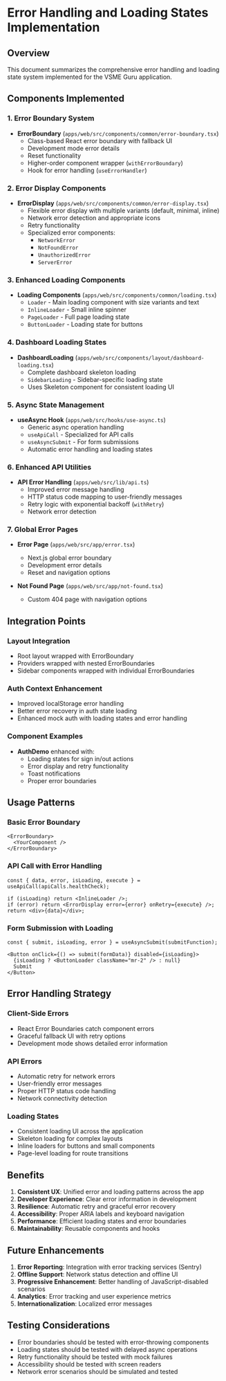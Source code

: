 # Error Handling and Loading States Implementation

## Overview
This document summarizes the comprehensive error handling and loading state system implemented for the VSME Guru application.

## Components Implemented

### 1. Error Boundary System
- **ErrorBoundary** (`apps/web/src/components/common/error-boundary.tsx`)
  - Class-based React error boundary with fallback UI
  - Development mode error details
  - Reset functionality
  - Higher-order component wrapper (`withErrorBoundary`)
  - Hook for error handling (`useErrorHandler`)

### 2. Error Display Components
- **ErrorDisplay** (`apps/web/src/components/common/error-display.tsx`)
  - Flexible error display with multiple variants (default, minimal, inline)
  - Network error detection and appropriate icons
  - Retry functionality
  - Specialized error components:
    - `NetworkError`
    - `NotFoundError`
    - `UnauthorizedError`
    - `ServerError`

### 3. Enhanced Loading Components
- **Loading Components** (`apps/web/src/components/common/loading.tsx`)
  - `Loader` - Main loading component with size variants and text
  - `InlineLoader` - Small inline spinner
  - `PageLoader` - Full page loading state
  - `ButtonLoader` - Loading state for buttons

### 4. Dashboard Loading States
- **DashboardLoading** (`apps/web/src/components/layout/dashboard-loading.tsx`)
  - Complete dashboard skeleton loading
  - `SidebarLoading` - Sidebar-specific loading state
  - Uses Skeleton component for consistent loading UI

### 5. Async State Management
- **useAsync Hook** (`apps/web/src/hooks/use-async.ts`)
  - Generic async operation handling
  - `useApiCall` - Specialized for API calls
  - `useAsyncSubmit` - For form submissions
  - Automatic error handling and loading states

### 6. Enhanced API Utilities
- **API Error Handling** (`apps/web/src/lib/api.ts`)
  - Improved error message handling
  - HTTP status code mapping to user-friendly messages
  - Retry logic with exponential backoff (`withRetry`)
  - Network error detection

### 7. Global Error Pages
- **Error Page** (`apps/web/src/app/error.tsx`)
  - Next.js global error boundary
  - Development error details
  - Reset and navigation options

- **Not Found Page** (`apps/web/src/app/not-found.tsx`)
  - Custom 404 page with navigation options

## Integration Points

### Layout Integration
- Root layout wrapped with ErrorBoundary
- Providers wrapped with nested ErrorBoundaries
- Sidebar components wrapped with individual ErrorBoundaries

### Auth Context Enhancement
- Improved localStorage error handling
- Better error recovery in auth state loading
- Enhanced mock auth with loading states and error handling

### Component Examples
- **AuthDemo** enhanced with:
  - Loading states for sign in/out actions
  - Error display and retry functionality
  - Toast notifications
  - Proper error boundaries

## Usage Patterns

### Basic Error Boundary
```tsx
<ErrorBoundary>
  <YourComponent />
</ErrorBoundary>
```

### API Call with Error Handling
```tsx
const { data, error, isLoading, execute } = useApiCall(apiCalls.healthCheck);

if (isLoading) return <InlineLoader />;
if (error) return <ErrorDisplay error={error} onRetry={execute} />;
return <div>{data}</div>;
```

### Form Submission with Loading
```tsx
const { submit, isLoading, error } = useAsyncSubmit(submitFunction);

<Button onClick={() => submit(formData)} disabled={isLoading}>
  {isLoading ? <ButtonLoader className="mr-2" /> : null}
  Submit
</Button>
```

## Error Handling Strategy

### Client-Side Errors
- React Error Boundaries catch component errors
- Graceful fallback UI with retry options
- Development mode shows detailed error information

### API Errors
- Automatic retry for network errors
- User-friendly error messages
- Proper HTTP status code handling
- Network connectivity detection

### Loading States
- Consistent loading UI across the application
- Skeleton loading for complex layouts
- Inline loaders for buttons and small components
- Page-level loading for route transitions

## Benefits

1. **Consistent UX**: Unified error and loading patterns across the app
2. **Developer Experience**: Clear error information in development
3. **Resilience**: Automatic retry and graceful error recovery
4. **Accessibility**: Proper ARIA labels and keyboard navigation
5. **Performance**: Efficient loading states and error boundaries
6. **Maintainability**: Reusable components and hooks

## Future Enhancements

1. **Error Reporting**: Integration with error tracking services (Sentry)
2. **Offline Support**: Network status detection and offline UI
3. **Progressive Enhancement**: Better handling of JavaScript-disabled scenarios
4. **Analytics**: Error tracking and user experience metrics
5. **Internationalization**: Localized error messages

## Testing Considerations

- Error boundaries should be tested with error-throwing components
- Loading states should be tested with delayed async operations
- Retry functionality should be tested with mock failures
- Accessibility should be tested with screen readers
- Network error scenarios should be simulated and tested